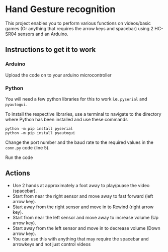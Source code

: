 # Hand Gesture recognition
This project enables you to perform various functions on videos/basic games (Or anything that requires the arrow keys and spacebar) using 2 HC-SR04 sensors and an Arduino.

## Instructions to get it to work

### Arduino
Upload the code on to your arduino microcontroller

### Python
You  will need a few python libraries for this to work i.e. `pyserial` and `pyautogui`.

To install the respective libraries, use a terminal to navigate to the directory where Python has been installed and use these commands
```
python -m pip install pyserial
python –m pip install pyautogui
```
Change the port number and the baud rate to the required values in the `conn.py` code (line 5).

Run the code

## Actions

- Use 2 hands at approximately a foot away to play/puase the video (spacebar). 
- Start from near the right sensor and move away to fast forward (left arrow key).
- Start away from the right sensor and move in to Rewind (right arrow key). 
- Start from near the left sensor and move away to increase volume (Up arrow key).
- Start away from the left sensor and move in to decrease volume (Down arrow key). 
- You can use this with anything that may require the spacebar and arrowkeys and not just control videos